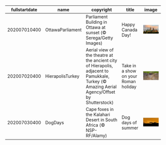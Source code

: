 |fullstartdate|name|copyright|title|image|
|--|--|--|--|--|
202007010400|OttawaParliament|Parliament Building in Ottawa at sunset (© Serega/Getty Images)|Happy Canada Day!|![](/en-CA/2020/07/202007010400OttawaParliament.jpg)|
202007020400|HierapolisTurkey|Aerial view of the theatre at the ancient city of Hierapolis, adjacent to Pamukkale, Turkey (© Amazing Aerial Agency/Offset by Shutterstock)|Take in a show on your Roman holiday|![](/en-CA/2020/07/202007020400HierapolisTurkey.jpg)|
202007030400|DogDays|Cape foxes in the Kalahari Desert in South Africa (© NSP-RF/Alamy)|Dog days of summer|![](/en-CA/2020/07/202007030400DogDays.jpg)|
